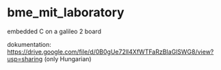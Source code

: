 # bme_mit_laboratory
embedded C on a galileo 2 board

dokumentation: 
https://drive.google.com/file/d/0B0gUe72lI4XfWTFaRzBIaGlSWG8/view?usp=sharing
(only Hungarian)
